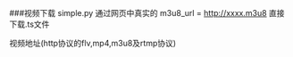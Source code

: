 ###视频下载
simple.py   通过网页中真实的 m3u8_url = http://xxxx.m3u8 直接下载.ts文件

视频地址(http协议的flv,mp4,m3u8及rtmp协议)
